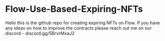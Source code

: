 # Flow-Use-Based-Expiring-NFTs

Hello this is the github repo for creating expiring NFTs on Flow. If you have any ideas on how to improve the contracts please reach out me on our discord - discord.gg/5BrvrMxaJ2
